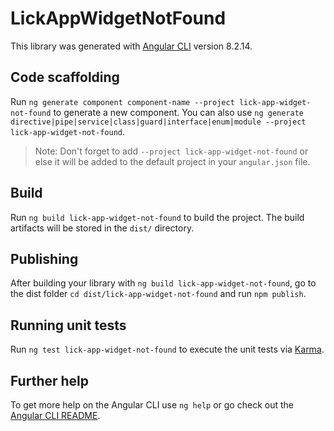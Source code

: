 # LickAppWidgetNotFound

This library was generated with [Angular CLI](https://github.com/angular/angular-cli) version 8.2.14.

## Code scaffolding

Run `ng generate component component-name --project lick-app-widget-not-found` to generate a new component. You can also use `ng generate directive|pipe|service|class|guard|interface|enum|module --project lick-app-widget-not-found`.
> Note: Don't forget to add `--project lick-app-widget-not-found` or else it will be added to the default project in your `angular.json` file. 

## Build

Run `ng build lick-app-widget-not-found` to build the project. The build artifacts will be stored in the `dist/` directory.

## Publishing

After building your library with `ng build lick-app-widget-not-found`, go to the dist folder `cd dist/lick-app-widget-not-found` and run `npm publish`.

## Running unit tests

Run `ng test lick-app-widget-not-found` to execute the unit tests via [Karma](https://karma-runner.github.io).

## Further help

To get more help on the Angular CLI use `ng help` or go check out the [Angular CLI README](https://github.com/angular/angular-cli/blob/master/README.md).
